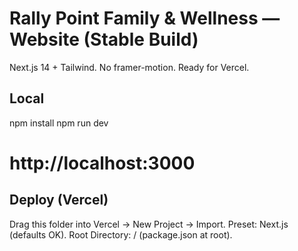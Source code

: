 # Rally Point Family & Wellness — Website (Stable Build)

Next.js 14 + Tailwind. No framer-motion. Ready for Vercel.

## Local
npm install
npm run dev
# http://localhost:3000

## Deploy (Vercel)
Drag this folder into Vercel → New Project → Import.
Preset: Next.js (defaults OK).
Root Directory: / (package.json at root).
